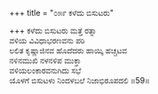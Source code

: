 +++
title = "೦೫೯ ಕಳೆದು ಬಿಸುಟರು"

+++
ಕಳೆದು ಬಿಸುಟರು ಮತ್ತೆ ರತ್ನಾ  
ವಳಿಯ ವಿವಿಧಾಭರಣವನು ಪರಿ  
ಲಲಿತ ಕೃಷ್ಣಾಜಿನವ ಹೊದೆದರು ಹಾಯ್ಕಿ ಹಚ್ಚಟವ  
ನಳಿನಮುಖಿ ನಳನಳಿಪ ಮುಕ್ತಾ  
ವಳಿಯಲಂಕಾರವನುಗಿದು ಸಭೆ  
ಯೊಳಗೆ ಬಿಸುಟಳು ನಿಂದಳಬಲೆ ನಿಜಾಭಿರೂಪದಲಿ    ॥59॥